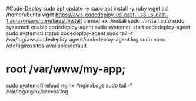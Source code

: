 #Code-Deploy
sudo apt update -y
sudo apt install -y ruby wget
cd /home/ubuntu
wget https://aws-codedeploy-us-east-1.s3.us-east-1.amazonaws.com/latest/install
chmod +x ./install
sudo ./install auto
sudo systemctl enable codedeploy-agent
sudo systemctl start codedeploy-agent
sudo systemctl status codedeploy-agent
sudo tail -f /var/log/aws/codedeploy-agent/codedeploy-agent.log
sudo nano /etc/nginx/sites-available/default
#    root /var/www/my-app;
sudo systemctl reload nginx
#nginxLogs
sudo tail -f /var/log/nginx/access.log
